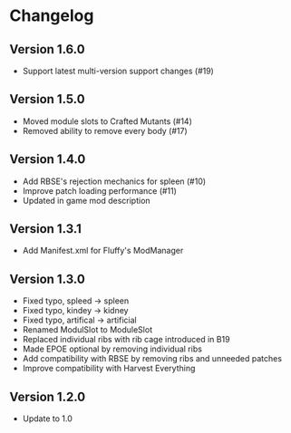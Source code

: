 # Changelog

## Version 1.6.0

- Support latest multi-version support changes (#19)

## Version 1.5.0

- Moved module slots to Crafted Mutants (#14)
- Removed ability to remove every body (#17)

## Version 1.4.0

- Add RBSE's rejection mechanics for spleen (#10)
- Improve patch loading performance (#11)
- Updated in game mod description

## Version 1.3.1

- Add Manifest.xml for Fluffy's ModManager

## Version 1.3.0

- Fixed typo, spleed -> spleen
- Fixed typo, kindey -> kidney
- Fixed typo, artifical -> artificial
- Renamed ModulSlot to ModuleSlot
- Replaced individual ribs with rib cage introduced in B19
- Made EPOE optional by removing individual ribs
- Add compatibility with RBSE by removing ribs and unneeded patches
- Improve compatibility with Harvest Everything

## Version 1.2.0

- Update to 1.0
